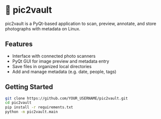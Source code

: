 # 📸 pic2vault

pic2vault is a PyQt-based application to scan, preview, annotate, and store photographs with metadata on Linux.

## Features

- Interface with connected photo scanners
- PyQt GUI for image preview and metadata entry
- Save files in organized local directories
- Add and manage metadata (e.g. date, people, tags)

## Getting Started

```bash
git clone https://github.com/YOUR_USERNAME/pic2vault.git
cd pic2vault
pip install -r requirements.txt
python -m pic2vault.main
